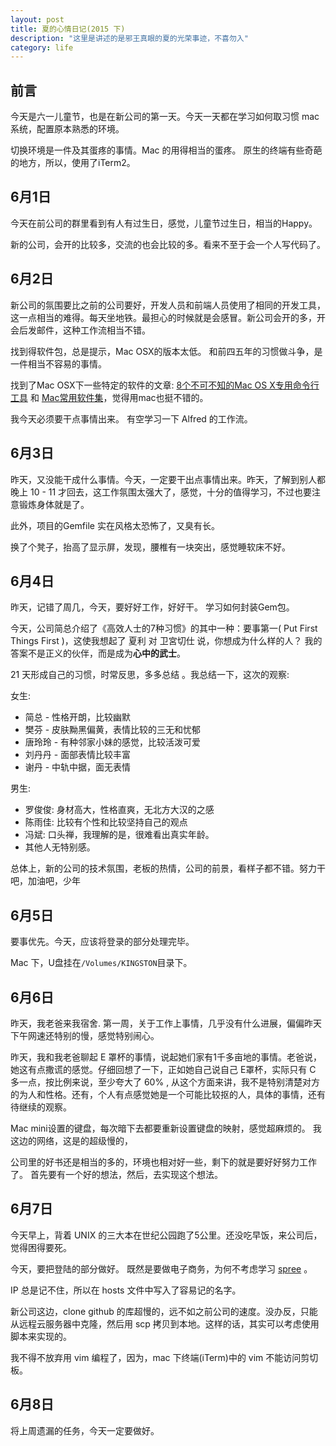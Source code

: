```yaml
---
layout: post
title: 夏的心情日记(2015 下)
description: "这里是讲述的是邪王真眼的夏的光荣事迹，不喜勿入"
category: life
---
```


## 前言

今天是六一儿童节，也是在新公司的第一天。今天一天都在学习如何取习惯 mac 系统，配置原本熟悉的环境。

切换环境是一件及其蛋疼的事情。Mac 的用得相当的蛋疼。 原生的终端有些奇葩的地方，所以，使用了iTerm2。

## 6月1日

今天在前公司的群里看到有人有过生日，感觉，儿童节过生日，相当的Happy。

新的公司，会开的比较多，交流的也会比较的多。看来不至于会一个人写代码了。

## 6月2日

新公司的氛围要比之前的公司要好，开发人员和前端人员使用了相同的开发工具，这一点相当的难得。每天坐地铁。最担心的时候就是会感冒。新公司会开的多，开会后发邮件，这种工作流相当不错。

找到得软件包，总是提示，Mac OSX的版本太低。 和前四五年的习惯做斗争，是一件相当不容易的事情。

找到了Mac OSX下一些特定的软件的文章: [8个不可不知的Mac OS X专用命令行工具](http://www.tuicool.com/articles/BfEjQzr) 和 [Mac常用软件集](http://www.elias.cn/Mac/MySoftList)，觉得用mac也挺不错的。

我今天必须要干点事情出来。 有空学习一下 Alfred 的工作流。

## 6月3日

昨天，又没能干成什么事情。今天，一定要干出点事情出来。昨天，了解到别人都晚上 10 - 11 才回去，这工作氛围太强大了，感觉，十分的值得学习，不过也要注意锻炼身体就是了。

此外，项目的Gemfile 实在风格太恐怖了，又臭有长。

换了个凳子，抬高了显示屏，发现，腰椎有一块突出，感觉睡软床不好。

## 6月4日

昨天，记错了周几，今天，要好好工作，好好干。 学习如何封装Gem包。

今天，公司简总介绍了《高效人士的7种习惯》的其中一种：要事第一( Put First Things First )，这使我想起了 夏利 对 卫宮切仕 说，你想成为什么样的人？ 我的答案不是正义的伙伴，而是成为**心中的武士**。 

21 天形成自己的习惯，时常反思，多多总结 。我总结一下，这次的观察: 

女生: 

* 简总 - 性格开朗，比较幽默
* 樊芬 - 皮肤黝黑偏黄，表情比较的三无和忧郁
* 唐玲玲 - 有种邻家小妹的感觉，比较活泼可爱
* 刘丹丹 - 面部表情比较丰富
* 谢丹 - 中轨中据，面无表情

男生: 

* 罗俊俊: 身材高大，性格直爽，无北方大汉的之感
* 陈雨佳: 比较有个性和比较坚持自己的观点
* 冯斌: 口头禅，我理解的是，很难看出真实年龄。
* 其他人无特别感。

总体上，新的公司的技术氛围，老板的热情，公司的前景，看样子都不错。努力干吧，加油吧，少年

## 6月5日

要事优先。今天，应该将登录的部分处理完毕。

Mac 下，U盘挂在`/Volumes/KINGSTON`目录下。

## 6月6日

昨天，我老爸来我宿舍. 第一周，关于工作上事情，几乎没有什么进展，偏偏昨天下午网速还特别的慢，感觉特别闹心。

昨天，我和我老爸聊起 E 罩杯的事情，说起她们家有1千多亩地的事情。老爸说，她这有点撒谎的感觉。仔细回想了一下，正如她自己说自己 E罩杯，实际只有 C 多一点，按比例来说，至少夸大了 60% , 从这个方面来讲，我不是特别清楚对方的为人和性格。还有，个人有点感觉她是一个可能比较抠的人，具体的事情，还有待继续的观察。

Mac mini设置的键盘，每次暗下去都要重新设置键盘的映射，感觉超麻烦的。 我这边的网络，这是的超级慢的，

公司里的好书还是相当的多的，环境也相对好一些，剩下的就是要好好努力工作了。 首先要有一个好的想法，然后，去实现这个想法。

## 6月7日

今天早上，背着 UNIX 的三大本在世纪公园跑了5公里。还没吃早饭，来公司后，觉得困得要死。

今天，要把登陆的部分做好。 既然是要做电子商务，为何不考虑学习 [spree](https://github.com/spree/spree) 。

IP 总是记不住，所以在 hosts 文件中写入了容易记的名字。

新公司这边，clone github 的库超慢的，远不如之前公司的速度。没办反，只能从远程云服务器中克隆，然后用 scp 拷贝到本地。这样的话，其实可以考虑使用脚本来实现的。

我不得不放弃用 vim 编程了，因为，mac 下终端(iTerm)中的 vim 不能访问剪切板。

## 6月8日

将上周遗漏的任务，今天一定要做好。
